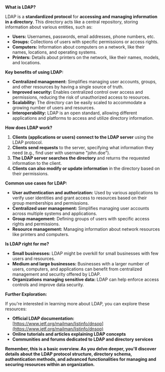 **What is LDAP?**

LDAP is a **standardized protocol** for **accessing and managing information in a directory**. This directory acts like a central repository, storing information about various entities, such as:

- **Users:** Usernames, passwords, email addresses, phone numbers, etc.
- **Groups:** Collections of users with specific permissions or access rights.
- **Computers:** Information about computers on a network, like their names, locations, and operating systems.
- **Printers:** Details about printers on the network, like their names, models, and locations.

**Key benefits of using LDAP:**

- **Centralized management:** Simplifies managing user accounts, groups, and other resources by having a single source of truth.
- **Improved security:** Enables centralized control over access and permissions, reducing the risk of unauthorized access to resources.
- **Scalability:** The directory can be easily scaled to accommodate a growing number of users and resources.
- **Interoperability:** LDAP is an open standard, allowing different applications and platforms to access and utilize directory information.

**How does LDAP work?**

1. **Clients (applications or users) connect to the LDAP server** using the LDAP protocol.
2. **Clients send requests** to the server, specifying what information they need (e.g., find user with username "john.doe").
3. **The LDAP server searches the directory** and returns the requested information to the client.
4. **Clients can also modify or update information** in the directory based on their permissions.

**Common use cases for LDAP:**

- **User authentication and authorization:** Used by various applications to verify user identities and grant access to resources based on their group memberships and permissions.
- **Centralized user management:** Simplifies managing user accounts across multiple systems and applications.
- **Group management:** Defining groups of users with specific access rights and permissions.
- **Resource management:** Managing information about network resources like printers and computers.

**Is LDAP right for me?**

- **Small businesses:** LDAP might be overkill for small businesses with few users and resources.
- **Medium and large businesses:** Businesses with a larger number of users, computers, and applications can benefit from centralized management and security offered by LDAP.
- **Organizations managing sensitive data:** LDAP can help enforce access controls and improve data security.

**Further Exploration:**

If you're interested in learning more about LDAP, you can explore these resources:

- **Official LDAP documentation:** [https://www.ietf.org/mailman/listinfo/dnsop](https://www.ietf.org/mailman/listinfo/dnsop)
- **Online tutorials and articles explaining LDAP concepts**
- **Communities and forums dedicated to LDAP and directory services**

**Remember, this is a basic overview. As you delve deeper, you'll discover details about the LDAP protocol structure, directory schema, authentication methods, and advanced functionalities for managing and securing resources within an organization.**